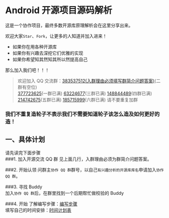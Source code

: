Android 开源项目源码解析
====================================

这是一个协作项目，最终多数开源库原理解析会在这里分享出来。
    
欢迎大家`Star`、`Fork`，让更多的人知道并加入进来！  
- 如果你在用各种开源库  
- 如果你有兴趣去深挖它们优雅的实现  
- 如果你希望知其然知其所以然提高自己  

那么加入我们吧！！！  
> 欢迎加入 QQ 交流群：[383537512(入群理由必须填写群简介问题答案)](http://shang.qq.com/wpa/qunwpa?idkey=69b7c4278fc3a33690d4847ed7f9a72b9e4feb51221265a7326cf5261ccd5862 "入群理由必须填写群简介问题答案")(二群有空位)  
> [377723625](http://shang.qq.com/wpa/qunwpa?idkey=12ba39b0c3f5d27620ab0cb63ff80507a8a30fd743a11fad028e7742a871e0dc "入群理由必须填写群简介问题答案")(一群已满) [63224677](http://shang.qq.com/wpa/qunwpa?idkey=fb2eaf0c4b4a8c838ad15e6bdd69d901f038a50f4a77360845b9e6d7ee0ba3ee "入群理由必须填写群简介问题答案")(三群已满) [148844489](http://shang.qq.com/wpa/qunwpa?idkey=5dc2f22b2f9fe3b6136f9cad29399713b118bfaa9a2330e410757362a37572bc "入群理由必须填写群简介问题答案")(四群已满) [214742675](http://jq.qq.com/?_wv=1027&k=Zl6Yyj "入群理由必须填写群简介问题答案")(五群已满) [185715999](http://jq.qq.com/?_wv=1027&k=fJlrh1 "入群理由必须填写群简介问题答案")(六群已满) 请不要重复加群  

### 我们不重复造轮子不表示我们不需要知道轮子该怎么造及如何更好的造！ 

## 一、具体计划
请先读完下面步骤  
###1. 加入开源交流 QQ 群
见上面几行，入群理由必须为群简介问题答案。  

###2. 开始认领
问群主`协作 QQ 群`群号，以自己`有兴趣分析的开源库库名`申请加入`协作 QQ 群`。  

###3. 寻找 Buddy  
加入`协作 QQ 群`后，在群里找到一个后期帮忙做校验的 Buddy  

###4. 开始
了解编写步骤：[编写步骤](https://github.com/android-cn/android-open-project-analysis/blob/master/procedure.md)  
填写自己的时间安排：[时间计划表](https://github.com/android-cn/android-open-project-analysis/blob/master/schedule.md)
